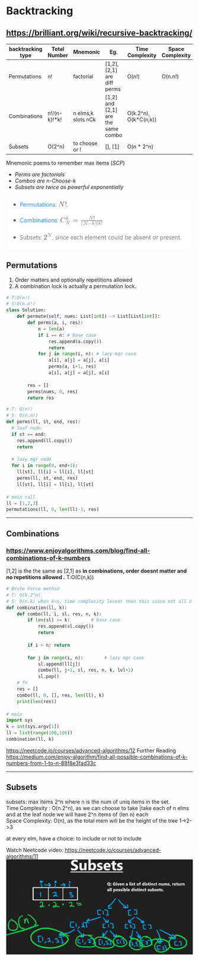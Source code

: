 # Backtracking
## https://brilliant.org/wiki/recursive-backtracking/

| backtracking type  | Total Number    | Mnemonic           | Eg.                                | Time Complexity       | Space Complexity |
| -------------------| --------------- |--------------------|------------------------------------|-----------------------|------------------- 
| Permutations       | n!              | factorial          | [1,2],[2,1] are diff perms         | O(n!)                 | O(n.n!)          |
| Combinations       | n!/(n-k)!*k!    | n elms,k slots nCk | [1,2] and [2,1] are the same combo | O(k.2^n), O(k*C(n,k)) |                  |
| Subsets            | O(2^n)          | to choose or !     | [], [1]                            | O(n * 2^n)            |                  |

Mnemonic poems to remember max items (*SCP*)
- *Perms are factorials*
- *Combos are n-Choose-k*
- *Subsets are twice as powerful exponentially*

![formula](https://github.com/trohit/leetcode/blob/main/images/backtracking.PNG)

## Permutations
1. Order matters and optionally repetitions allowed 
2. A combination lock is actually a permutation lock.
```python
# T:O(n!)
# S:O(n.n!)
class Solution:
    def permute(self, nums: List[int]) -> List[List[int]]:
        def perms(a, i, res):
            n = len(a)
            if i == n: # base case
                res.append(a.copy())
                return
            for j in range(i, n): # lazy mgr case
                a[i], a[j] = a[j], a[i]
                perms(a, i+1, res)
                a[i], a[j] = a[j], a[i]
                
        res = []
        perms(nums, 0, res)
        return res

```

```python
# T: O(n!)
# S: O(n.n!)
def perms(ll, st, end, res):
  # leaf node
  if st == end:
    res.append(ll.copy())
    return
    
  # lazy mgr node
  for i in range(0, end+1):
    ll[st], ll[i] = ll[i], ll[st]
    perms(ll, st, end, res)
    ll[st], ll[i] = ll[i], ll[st]

# main call
ll = [1,2,3]
permutations(ll, 0, len(ll)-1, res) 
```

------------
## Combinations
### https://www.enjoyalgorithms.com/blog/find-all-combinations-of-k-numbers

[1,2] is the the same as [2,1] as **in combinations, order doesnt matter and no repetitions allowed .**
T:O(C(n,k))

```python
# Brute Force method
# T: O(k.2^n)
# S: O(n.k) when k<n, time complecity lesser than this since not all n chars are used in a k combo.
def combination(ll, k):
    def combo(ll, i, sl, res, n, k):
        if len(sl) >= k:        # base case
            res.append(sl.copy())
            return
            
        if i > n: return

        for j in range(i, n):        # lazy mgr case
            sl.append(ll[j])
            combo(ll, j+1, sl, res, n, k, lvl+1)
            sl.pop()
    # fn
    res = []
    combo(ll, 0, [], res, len(ll), k)
    print(len(res))

# main
import sys
k = int(sys.argv[1])
ll = list(range(100,106))
combination(ll, k)
```

https://neetcode.io/courses/advanced-algorithms/12
Further Reading
https://medium.com/enjoy-algorithm/find-all-possible-combinations-of-k-numbers-from-1-to-n-88f8e3fad33c

------------
## Subsets
subsets: max items 2^n where n is the num of uniq items in the set.\
Time Complexity : O(n.2^n), as we can choose to take |take each of n elms and at the leaf node we will have 2^n items of (len n) each\
Space Complexity: O(n), as the total mem will be the height of the tree 1->2->3

at every elm, have a choice: to include or not to include

Watch Neetcode video: https://neetcode.io/courses/advanced-algorithms/11
[![Watch the subsets video](https://github.com/trohit/leetcode/blob/main/images/subsets.PNG)](https://neetcode.io/courses/advanced-algorithms/11)

